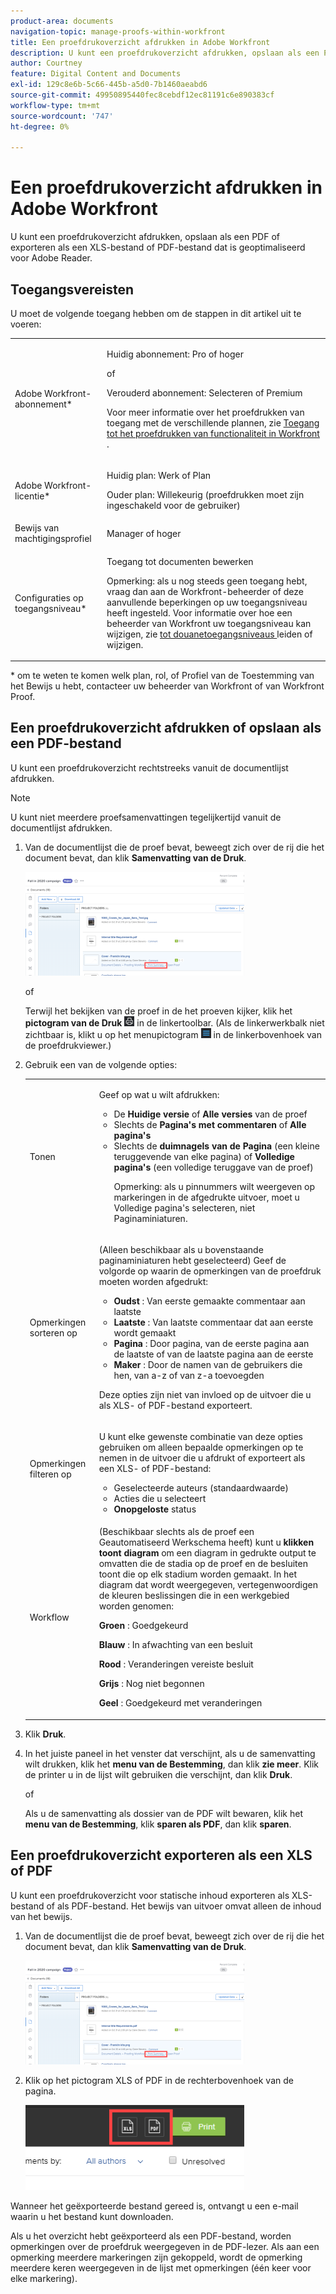 ```yaml
---
product-area: documents
navigation-topic: manage-proofs-within-workfront
title: Een proefdrukoverzicht afdrukken in Adobe Workfront
description: U kunt een proefdrukoverzicht afdrukken, opslaan als een PDF of exporteren als een XLS-bestand of PDF-bestand dat is geoptimaliseerd voor Adobe Reader.
author: Courtney
feature: Digital Content and Documents
exl-id: 129c8e6b-5c66-445b-a5d0-7b1460aeabd6
source-git-commit: 49950895440fec8cebdf12ec81191c6e890383cf
workflow-type: tm+mt
source-wordcount: '747'
ht-degree: 0%

---
```


# Een proefdrukoverzicht afdrukken in Adobe Workfront

U kunt een proefdrukoverzicht afdrukken, opslaan als een PDF of exporteren als een XLS-bestand of PDF-bestand dat is geoptimaliseerd voor Adobe Reader.

## Toegangsvereisten

U moet de volgende toegang hebben om de stappen in dit artikel uit te voeren:

<table style="table-layout:auto"> 
 <col> 
 <col> 
 <tbody> 
  <tr> 
   <td role="rowheader">Adobe Workfront-abonnement*</td> 
   <td> <p>Huidig abonnement: Pro of hoger</p> <p>of</p> <p>Verouderd abonnement: Selecteren of Premium</p> <p>Voor meer informatie over het proefdrukken van toegang met de verschillende plannen, zie <a href="/help/quicksilver/administration-and-setup/manage-workfront/configure-proofing/access-to-proofing-functionality.md" class="MCXref xref"> Toegang tot het proefdrukken van functionaliteit in Workfront </a>.</p> </td> 
  </tr> 
  <tr> 
   <td role="rowheader">Adobe Workfront-licentie*</td> 
   <td> <p>Huidig plan: Werk of Plan</p> <p>Ouder plan: Willekeurig (proefdrukken moet zijn ingeschakeld voor de gebruiker)</p> </td> 
  </tr> 
  <tr> 
   <td role="rowheader">Bewijs van machtigingsprofiel </td> 
   <td>Manager of hoger</td> 
  </tr> 
  <tr> 
   <td role="rowheader">Configuraties op toegangsniveau*</td> 
   <td> <p>Toegang tot documenten bewerken</p> <p>Opmerking: als u nog steeds geen toegang hebt, vraag dan aan de Workfront-beheerder of deze aanvullende beperkingen op uw toegangsniveau heeft ingesteld. Voor informatie over hoe een beheerder van Workfront uw toegangsniveau kan wijzigen, zie <a href="../../../administration-and-setup/add-users/configure-and-grant-access/create-modify-access-levels.md" class="MCXref xref"> tot douanetoegangsniveaus </a> leiden of wijzigen.</p> </td> 
  </tr> 
 </tbody> 
</table>

&#42; om te weten te komen welk plan, rol, of Profiel van de Toestemming van het Bewijs u hebt, contacteer uw beheerder van Workfront of van Workfront Proof.

## Een proefdrukoverzicht afdrukken of opslaan als een PDF-bestand

U kunt een proefdrukoverzicht rechtstreeks vanuit de documentlijst afdrukken.

>[!NOTE]
>
>U kunt niet meerdere proefsamenvattingen tegelijkertijd vanuit de documentlijst afdrukken.

1. Van de documentlijst die de proef bevat, beweegt zich over de rij die het document bevat, dan klik **Samenvatting van de Druk**.

   ![ proof_printsummary.png ](assets/proof-printsummary-350x166.png)

   of

   Terwijl het bekijken van de proef in de het proeven kijker, klik het **pictogram van de Druk** ![](assets/print-icon-in-pv.png) in de linkertoolbar. (Als de linkerwerkbalk niet zichtbaar is, klikt u op het menupictogram ![](assets/menu-icon-in-pv.png) in de linkerbovenhoek van de proefdrukviewer.)

1. Gebruik een van de volgende opties:

   <table style="table-layout:auto"> 
    <col> 
    <col> 
    <tbody> 
     <tr> 
      <td role="rowheader">Tonen</td> 
      <td> <p>Geef op wat u wilt afdrukken:</p> 
       <ul> 
        <li>De <strong> Huidige versie </strong> of <strong> Alle versies </strong> van de proef</li> 
        <li>Slechts de <strong> Pagina's met commentaren </strong> of <strong> Alle pagina's </strong></li> 
        <li>Slechts de <strong> duimnagels van de Pagina </strong> (een kleine teruggevende van elke pagina) of <strong> Volledige pagina's </strong> (een volledige teruggave van de proef)<br></li> 
        <p>Opmerking: als u pinnummers wilt weergeven op markeringen in de afgedrukte uitvoer, moet u Volledige pagina's selecteren, niet Paginaminiaturen. </p> 
       </ul> </td> 
     </tr> 
     <tr> 
      <td role="rowheader">Opmerkingen sorteren op</td> 
      <td> <p>(Alleen beschikbaar als u bovenstaande paginaminiaturen hebt geselecteerd) Geef de volgorde op waarin de opmerkingen van de proefdruk moeten worden afgedrukt:</p> 
       <ul> 
        <li><strong> Oudst </strong>: Van eerste gemaakte commentaar aan laatste</li> 
        <li><strong> Laatste </strong>: Van laatste commentaar dat aan eerste wordt gemaakt</li> 
        <li><strong> Pagina </strong>: Door pagina, van de eerste pagina aan de laatste of van de laatste pagina aan de eerste</li> 
        <li><strong> Maker </strong>: Door de namen van de gebruikers die hen, van a-z of van z-a toevoegden</li> 
       </ul> <p>Deze opties zijn niet van invloed op de uitvoer die u als XLS- of PDF-bestand exporteert.</p> </td> 
     </tr> 
     <tr> 
      <td role="rowheader">Opmerkingen filteren op</td> 
      <td> <p>U kunt elke gewenste combinatie van deze opties gebruiken om alleen bepaalde opmerkingen op te nemen in de uitvoer die u afdrukt of exporteert als een XLS- of PDF-bestand:</p> 
       <ul> 
        <li>Geselecteerde auteurs (standaardwaarde)</li> 
        <li>Acties die u selecteert</li> 
        <li><strong> Onopgeloste </strong> status</li> 
       </ul> </td> 
     </tr> 
     <tr> 
      <td role="rowheader">Workflow</td> 
      <td> <p>(Beschikbaar slechts als de proef een Geautomatiseerd Werkschema heeft) kunt u <strong> klikken toont diagram </strong> om een diagram in gedrukte output te omvatten die de stadia op de proef en de besluiten toont die op elk stadium worden gemaakt. In het diagram dat wordt weergegeven, vertegenwoordigen de kleuren beslissingen die in een werkgebied worden genomen:</p> <p><strong> Groen </strong>: Goedgekeurd</p> <p><strong> Blauw </strong>: In afwachting van een besluit</p> <p><strong> Rood </strong>: Veranderingen vereiste besluit</p> <p><strong> Grijs </strong>: Nog niet begonnen</p> <p><strong> Geel </strong>: Goedgekeurd met veranderingen</p> </td> 
     </tr> 
    </tbody> 
   </table>

1. Klik **Druk**.
1. In het juiste paneel in het venster dat verschijnt, als u de samenvatting wilt drukken, klik het **menu van de Bestemming**, dan klik **zie meer**. Klik de printer u in de lijst wilt gebruiken die verschijnt, dan klik **Druk**.

   of

   Als u de samenvatting als dossier van de PDF wilt bewaren, klik het **menu van de Bestemming**, klik **sparen als PDF**, dan klik **sparen**.

## Een proefdrukoverzicht exporteren als een XLS of PDF

U kunt een proefdrukoverzicht voor statische inhoud exporteren als XLS-bestand of als PDF-bestand. Het bewijs van uitvoer omvat alleen de inhoud van het bewijs.

1. Van de documentlijst die de proef bevat, beweegt zich over de rij die het document bevat, dan klik **Samenvatting van de Druk**.

   ![ proof_printsummary.png ](assets/proof-printsummary-350x166.png)

1. Klik op het pictogram XLS of PDF in de rechterbovenhoek van de pagina.

   ![](assets/xls-pdf-icons-350x136.png)

Wanneer het geëxporteerde bestand gereed is, ontvangt u een e-mail waarin u het bestand kunt downloaden.

Als u het overzicht hebt geëxporteerd als een PDF-bestand, worden opmerkingen over de proefdruk weergegeven in de PDF-lezer. Als aan een opmerking meerdere markeringen zijn gekoppeld, wordt de opmerking meerdere keren weergegeven in de lijst met opmerkingen (één keer voor elke markering).
